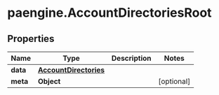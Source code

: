 # paengine.AccountDirectoriesRoot

## Properties

Name | Type | Description | Notes
------------ | ------------- | ------------- | -------------
**data** | [**AccountDirectories**](AccountDirectories.md) |  | 
**meta** | **Object** |  | [optional] 


